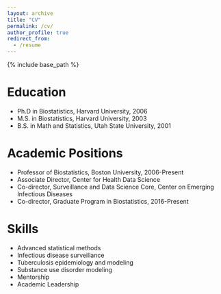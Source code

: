 ```yaml
---
layout: archive
title: "CV"
permalink: /cv/
author_profile: true
redirect_from:
  - /resume
---
```


{% include base_path %}

Education
======
* Ph.D in Biostatistics, Harvard University, 2006
* M.S. in Biostatistics, Harvard University, 2003
* B.S. in Math and Statistics, Utah State University, 2001

Academic Positions
======
* Professor of Biostatistics, Boston University, 2006-Present
* Associate Director, Center for Health Data Science
* Co-director, Surveillance and Data Science Core, Center on Emerging Infectious Diseases
* Co-director, Graduate Program in Biostatistics, 2016-Present
  
Skills
======
* Advanced statistical methods
* Infectious disease surveillance
* Tuberculosis epidemiology and modeling
* Substance use disorder modeling
* Mentorship
* Academic Leadership


